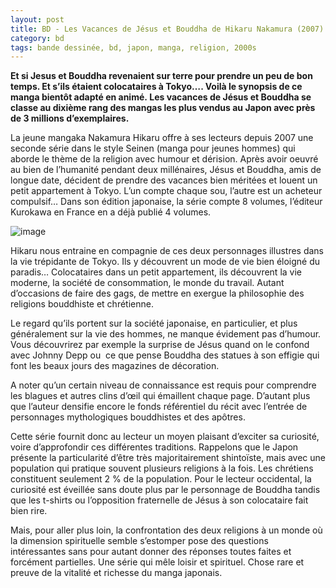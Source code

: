 ```yaml
---
layout: post
title: BD - Les Vacances de Jésus et Bouddha de Hikaru Nakamura (2007)
category: bd
tags: bande dessinée, bd, japon, manga, religion, 2000s
---
```

**Et si Jesus et Bouddha revenaient sur terre pour prendre un peu de bon temps. Et s’ils étaient colocataires à Tokyo…. Voilà le synopsis de ce manga bientôt adapté en animé. Les vacances de Jésus et Bouddha se classe au dixième rang des mangas les plus vendus au Japon avec près de 3 millions d’exemplaires.**

La jeune mangaka Nakamura Hikaru offre à ses lecteurs depuis 2007 une seconde série dans le style Seinen (manga pour jeunes hommes) qui aborde le thème de la religion avec humour et dérision. Après avoir oeuvré au bien de l’humanité pendant deux millénaires, Jésus et Bouddha, amis de longue date, décident de prendre des vacances bien méritées et louent un petit appartement à Tokyo. L’un compte chaque sou, l’autre est un acheteur compulsif… Dans son édition japonaise, la série compte 8 volumes, l’éditeur Kurokawa en France en a déjà publié 4 volumes.

![image](https://filedn.eu/llqi9IBxlYouGRXYG2xlROb/img/2013/jesusbouddha1.jpg)

Hikaru nous entraine en compagnie de ces deux personnages illustres dans la vie trépidante de Tokyo. Ils y découvrent un mode de vie bien éloigné du paradis… Colocataires dans un petit appartement, ils découvrent la vie moderne, la société de consommation, le monde du travail. Autant d’occasions de faire des gags, de mettre en exergue la philosophie des religions bouddhiste et chrétienne.

Le regard qu’ils portent sur la société japonaise, en particulier, et plus généralement sur la vie des hommes, ne manque évidement pas d’humour. Vous découvrirez par exemple la surprise de Jésus quand on le confond avec Johnny Depp ou  ce que pense Bouddha des statues à son effigie qui font les beaux jours des magazines de décoration.

A noter qu’un certain niveau de connaissance est requis pour comprendre les blagues et autres clins d’œil qui émaillent chaque page. D’autant plus que l’auteur densifie encore le fonds référentiel du récit avec l’entrée de personnages mythologiques bouddhistes et des apôtres.

Cette série fournit donc au lecteur un moyen plaisant d’exciter sa curiosité, voire d’approfondir ces différentes traditions. Rappelons que le Japon présente la particularité d’être très majoritairement shintoïste, mais avec une population qui pratique souvent plusieurs religions à la fois. Les chrétiens constituent seulement 2 % de la population. Pour le lecteur occidental, la curiosité est éveillée sans doute plus par le personnage de Bouddha tandis que les t-shirts ou l’opposition fraternelle de Jésus à son colocataire fait bien rire.

Mais, pour aller plus loin, la confrontation des deux religions à un monde où la dimension spirituelle semble s’estomper pose des questions intéressantes sans pour autant donner des réponses toutes faites et forcément partielles. Une série qui mêle loisir et spirituel. Chose rare et preuve de la vitalité et richesse du manga japonais.

